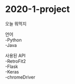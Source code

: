 # 2020-1-project
오늘 뭐먹지

언어 <br>-Python<br>-Java<br>

사용된 API <br>
-RetroFit2 <br>
-Flask <br>
-Keras <br>
-chromeDriver <br>
